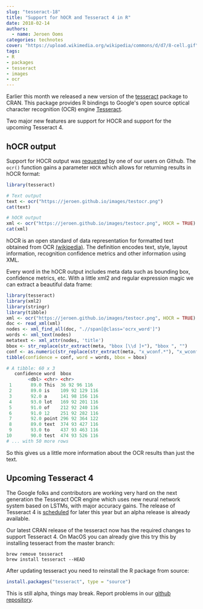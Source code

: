 ```yaml
---
slug: "tesseract-18"
title: "Support for hOCR and Tesseract 4 in R"
date: 2018-02-14
authors:
  - name: Jeroen Ooms
categories: technotes
cover: "https://upload.wikimedia.org/wikipedia/commons/d/d7/8-cell.gif"
tags:
- R
- packages
- tesseract
- images
- ocr
---
```


Earlier this month we released a new version of the [tesseract](https://cran.r-project.org/package=tesseract) package to CRAN. This package provides R bindings to Google's open source optical character recognition (OCR) engine [Tesseract](https://github.com/tesseract-ocr/tesseract).

Two major new features are support for HOCR and support for the upcoming Tesseract 4.

## hOCR output

Support for HOCR output was [requested](https://github.com/ropensci/tesseract/issues/20) by one of our users on Github. The `ocr()` function gains a parameter `HOCR` which allows for returning results in hOCR format: 

```r
library(tesseract)

# Text output
text <- ocr("https://jeroen.github.io/images/testocr.png")
cat(text)

# hOCR output
xml <- ocr("https://jeroen.github.io/images/testocr.png", HOCR = TRUE)
cat(xml)
```

hOCR is an open standard of data representation for formatted text obtained from OCR [(wikipedia)](https://en.wikipedia.org/wiki/HOCR). The definition encodes text, style, layout information, recognition confidence metrics and other information using XML.

Every word in the hOCR output includes meta data such as bounding box, confidence metrics, etc. With a little xml2 and regular expression magic we can extract a beautiful data frame:

```r
library(tesseract)
library(xml2)
library(stringr)
library(tibble)
xml <- ocr("https://jeroen.github.io/images/testocr.png", HOCR = TRUE)
doc <- read_xml(xml)
nodes <- xml_find_all(doc, ".//span[@class='ocrx_word']")
words <- xml_text(nodes)
metatext <- xml_attr(nodes, 'title')
bbox <- str_replace(str_extract(meta, "bbox [\\d ]+"), "bbox ", "")
conf <- as.numeric(str_replace(str_extract(meta, "x_wconf.*"), "x_wconf ", ""))
tibble(confidence = conf, word = words, bbox = bbox)
```
```r
# A tibble: 60 x 3
   confidence word  bbox          
        <dbl> <chr> <chr>         
 1       89.0 This  36 92 96 116  
 2       89.0 is    109 92 129 116
 3       92.0 a     141 98 156 116
 4       93.0 lot   169 92 201 116
 5       91.0 of    212 92 240 116
 6       91.0 12    251 92 282 116
 7       92.0 point 296 92 364 122
 8       89.0 text  374 93 427 116
 9       93.0 to    437 93 463 116
10       90.0 test  474 93 526 116
# ... with 50 more rows
```

So this gives us a little more information about the OCR results than just the text.

## Upcoming Tesseract 4

The Google folks and contributors are working very hard on the next generation the Tesseract OCR engine which uses new neural network system based on LSTMs, with major accuracy gains. The release of Tesseract 4 is [scheduled](https://github.com/tesseract-ocr/tesseract/wiki/ReleaseNotes#in-development) for later this year but an alpha release is already available.

Our latest CRAN release of the tesseract now has the required changes to support Tesseract 4. On MacOS you can already give this try this by installing tesseract from the master branch:

```
brew remove tesseract
brew install tesseract --HEAD
```

After updating tesseract you need to reinstall the R package from source:

```r
install.packages("tesseract", type = "source")
```

This is still alpha, things may break. Report problems in our [github repository](https://github.com/ropensci/tesseract/issues).
